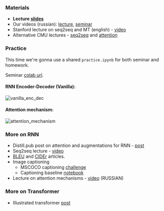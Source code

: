 ### Materials
* __Lecture [slides](../resources/slides/nlp19_04_seq2seq_attention.pdf)__
* Our videos (russian): [lecture](https://yadi.sk/i/3y9JX6Q_0ZLqpA), [seminar](https://yadi.sk/i/cB5606vgbOlBog)
* Stanford lecture on seq2seq and MT (english) - [video](https://www.youtube.com/watch?v=IxQtK2SjWWM)
* Alternative CMU lectures - [seq2seq](https://www.youtube.com/watch?v=aHkgjfKvIhk&list=PL8PYTP1V4I8Ba7-rY4FoB4-jfuJ7VDKEE&index=20) and [attention](https://www.youtube.com/watch?v=ullLRKZ99qQ&index=21&list=PL8PYTP1V4I8Ba7-rY4FoB4-jfuJ7VDKEE)

### Practice
This time we're gonna use a shared `practice.ipynb` for both seminar and homework.

Seminar [colab url](https://colab.research.google.com/github/yandexdataschool/nlp_course/blob/master/week04_seq2seq/practice.ipynb).

#### RNN Encoder-Decoder (Vanilla):
![vanilla_enc_dec](https://raw.githubusercontent.com/yandexdataschool/nlp_course/master/resources/vanilla_enc_dec.gif)

#### Attention mechanism:
![attention_mechanism](https://raw.githubusercontent.com/yandexdataschool/nlp_course/master/resources/attention_mechanism.gif)

### More on RNN
* Distill.pub post on attention and augmentations for RNN - [post](https://distill.pub/2016/augmented-rnns/)
* Seq2seq lecture - [video](https://www.youtube.com/watch?v=G5RY_SUJih4)
* [BLEU](http://www.aclweb.org/anthology/P02-1040.pdf) and [CIDEr](https://arxiv.org/pdf/1411.5726.pdf) articles.
* Image captioning
  * MSCOCO captioning [challenge](http://mscoco.org/dataset/#captions-challenge2015)
  * Captioning baseline [notebook](https://github.com/yandexdataschool/Practical_DL/tree/fall18/week07_seq2seq)
* Lecture on attention mechanisms - [video](https://www.youtube.com/watch?v=_XRBlhzb31U) (RUSSIAN)

### More on Transformer
* Illustrated transformer [post](https://jalammar.github.io/illustrated-transformer/)

